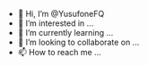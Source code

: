 - 👋 Hi, I’m @YusufoneFQ
- 👀 I’m interested in ...
- 🌱 I’m currently learning ...
- 💞️ I’m looking to collaborate on ...
- 📫 How to reach me ...

<!---
YusufoneFQ/YusufoneFQ is a ✨ special ✨ repository because its `README.md` (this file) appears on your GitHub profile.
You can click the Preview link to take a look at your changes.
--->
